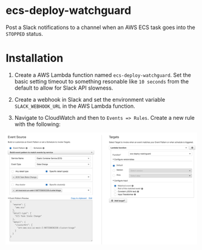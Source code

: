 # ecs-deploy-watchguard

Post a Slack notifications to a channel when an AWS ECS task goes into the `STOPPED` status.

# Installation

1. Create a AWS Lambda function named `ecs-deploy-watchguard`. Set the basic setting timeout to something resonable like `10 seconds` from the default to allow for Slack API slowness.

2. Create a webhook in Slack and set the environment variable `SLACK_WEBHOOK_URL` in the AWS Lambda function.

3. Navigate to CloudWatch and then to `Events => Rules`. Create a new rule with the following:

![CloudWatch Events Rule](images/cloudwatch-rule.png)
